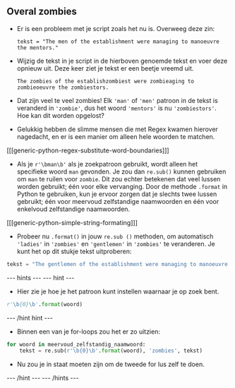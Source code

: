## Overal zombies

- Er is een probleem met je script zoals het nu is. Overweeg deze zin:

    ```
    tekst = "The men of the establishment were managing to manoeuvre the mentors."
    ```

- Wijzig de tekst in je script in de hierboven genoemde tekst en voer deze opnieuw uit. Deze keer ziet je tekst er een beetje vreemd uit.

    ```
    The zombies of the establishzombiest were zombieaging to zombieoeuvre the zombiestors.
    ```

- Dat zijn veel te veel zombies! Elk `'man'` of `'men'` patroon in de tekst is veranderd in `'zombie'`, dus het woord `'mentors'` is nu `'zombiestors'`. Hoe kan dit worden opgelost?

- Gelukkig hebben de slimme mensen die met Regex kwamen hierover nagedacht, en er is een manier om alleen hele woorden te matchen.

[[[generic-python-regex-substitute-word-boundaries]]]

- Als je `r'\bman\b'` als je zoekpatroon gebruikt, wordt alleen het specifieke woord `man` gevonden. Je zou dan `re.sub()` kunnen gebruiken om `man` te ruilen voor `zombie`. Dit zou echter betekenen dat veel lussen worden gebruikt; één voor elke vervanging. Door de methode `.format` in Python te gebruiken, kun je ervoor zorgen dat je slechts twee lussen gebruikt; één voor meervoud zelfstandige naamwoorden en één voor enkelvoud zelfstandige naamwoorden.

[[[generic-python-simple-string-formating]]]

- Probeer nu `.format()` in jouw `re.sub ()` methoden, om automatisch `'ladies'` in `'zombies'` en `'gentlemen'` in `'zombies'` te veranderen. Je kunt het op dit stukje tekst uitproberen:

```python
tekst = "The gentlemen of the establishment were managing to manoeuvre the mentors, while the ladies relaxed and watched in amusement"
```

--- hints --- --- hint ---

- Hier zie je hoe je het patroon kunt instellen waarnaar je op zoek bent.

```python
r'\b{0}\b'.format(woord)
```

--- /hint hint ---

- Binnen een van je for-loops zou het er zo uitzien:

```python
for woord in meervoud_zelfstandig_naamwoord:
    tekst = re.sub(r'\b{0}\b'.format(woord), 'zombies', tekst)
```

- Nu zou je in staat moeten zijn om de tweede for lus zelf te doen.

--- /hint --- --- /hints ---
